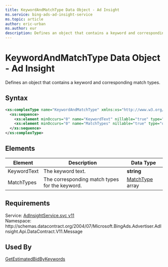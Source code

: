 ```yaml
---
title: KeywordAndMatchType Data Object - Ad Insight
ms.service: bing-ads-ad-insight-service
ms.topic: article
author: eric-urban
ms.author: eur
description: Defines an object that contains a keyword and corresponding match types.
---
```

# KeywordAndMatchType Data Object - Ad Insight
Defines an object that contains a keyword and corresponding match types.

## Syntax
```xml
<xs:complexType name="KeywordAndMatchType" xmlns:xs="http://www.w3.org/2001/XMLSchema">
  <xs:sequence>
    <xs:element minOccurs="0" name="KeywordText" nillable="true" type="xs:string" />
    <xs:element minOccurs="0" name="MatchTypes" nillable="true" type="q1:ArrayOfMatchType" xmlns:q1="http://schemas.datacontract.org/2004/07/Microsoft.BingAds.Advertiser.AdInsight.Api.DataContract.V11.Entity" />
  </xs:sequence>
</xs:complexType>
```

## <a name="elements"></a>Elements

|Element|Description|Data Type|
|-----------|---------------|-------------|
|<a name="keywordtext"></a>KeywordText|The keyword text.|**string**|
|<a name="matchtypes"></a>MatchTypes|The corresponding match types for the keyword.|[MatchType](matchtype.md) array|

## Requirements
Service: [AdInsightService.svc v11](https://adinsight.api.bingads.microsoft.com/Api/Advertiser/AdInsight/v11/AdInsightService.svc)  
Namespace: http\://schemas.datacontract.org/2004/07/Microsoft.BingAds.Advertiser.AdInsight.Api.DataContract.V11.Message  

## Used By
[GetEstimatedBidByKeywords](getestimatedbidbykeywords.md)  
